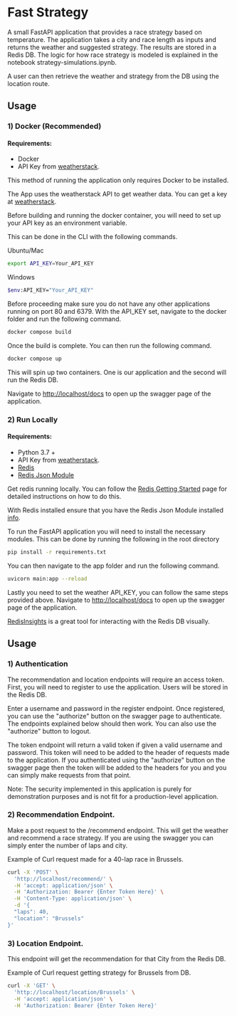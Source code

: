 # Fast Strategy

A small FastAPI application that provides a race strategy based on temperature. The application takes a city and race length as inputs and returns the weather and suggested strategy. The results are stored in a Redis DB. The logic for how race strategy is modeled is explained in the notebook strategy-simulations.ipynb. 

A user can then retrieve the weather and strategy from the DB using the location route.

## Usage

### 1) Docker (Recommended)

#### Requirements:
- Docker
- API Key from [weatherstack](https://weatherstack.com). 

This method of running the application only requires Docker to be installed.

The App uses the weatherstack API to get weather data. You can get a key at [weatherstack](https://weatherstack.com).

Before building and running the docker container, you will need to set up your API key as an environment variable. 

This can be done in the CLI with the following commands. 

Ubuntu/Mac
```bash
export API_KEY=Your_API_KEY
```

Windows 
```bash
$env:API_KEY="Your_API_KEY"
```

Before proceeding make sure you do not have any other applications running on port 80 and 6379.
With the API_KEY set, navigate to the docker folder and run the following command.

```bash
docker compose build
```

Once the build is complete. You can then run the following command. 

```bash
docker compose up
```

This will spin up two containers. One is our application and the second will run the Redis DB. 

Navigate to [http://localhost/docs](http://localhost/docs) to open up the swagger page of the application. 

### 2) Run Locally

#### Requirements:
- Python 3.7 +
- API Key from [weatherstack](https://weatherstack.com).
- [Redis](https://redis.io/docs/getting-started/installation/)
- [Redis Json Module](https://redis.io/docs/stack/json/)


Get redis running locally. You can follow the [Redis Getting Started](https://redis.io/docs/getting-started/) page for detailed instructions on how to do this. 


With Redis installed ensure that you have the Redis Json Module installed [info](https://redis.io/docs/stack/json/).


To run the FastAPI application you will need to install the necessary modules. This can be done by running the following in the root directory 

```bash
pip install -r requirements.txt
```

You can then navigate to the app folder and run the following command. 

```bash
uvicorn main:app --reload
```

Lastly you need to set the weather API_KEY, you can follow the same steps provided above. 
Navigate to [http://localhost/docs](http://localhost/docs) to open up the swagger page of the application. 

[RedisInsights](https://redis.io/docs/ui/insight/) is a great tool for interacting with the Redis DB visually.

## Usage

### 1) Authentication

The recommendation and location endpoints will require an access token. First, you will need to register to use the application. Users will be stored in the Redis DB.

Enter a username and password in the register endpoint. Once registered, you can use the "authorize" button on the swagger page to authenticate. The endpoints explained below should then work. You can also use the "authorize" button to logout. 

The token endpoint will return a valid token if given a valid username and password. This token will need to be added to the header of requests made to the application. If you authenticated using the "authorize" button on the swagger page then the token will be added to the headers for you and you can simply make requests from that point. 


Note: The security implemented in this application is purely for demonstration purposes and is not fit for a production-level application. 


### 2) Recommendation Endpoint. 

Make a post request to the /recommend endpoint. This will get the weather and recommend a race strategy. If you are using the swagger you can simply enter the number of laps and city.

Example of Curl request made for a 40-lap race in Brussels. 

```bash
curl -X 'POST' \
  'http://localhost/recommend/' \
  -H 'accept: application/json' \
  -H 'Authorization: Bearer {Enter Token Here}' \
  -H 'Content-Type: application/json' \
  -d '{
  "laps": 40,
  "location": "Brussels"
}'
```
### 3) Location Endpoint. 

This endpoint will get the recommendation for that City from the Redis DB.

Example of Curl request getting strategy for Brussels from DB. 

```bash
curl -X 'GET' \
  'http://localhost/location/Brussels' \
  -H 'accept: application/json' \
  -H 'Authorization: Bearer {Enter Token Here}'
```
